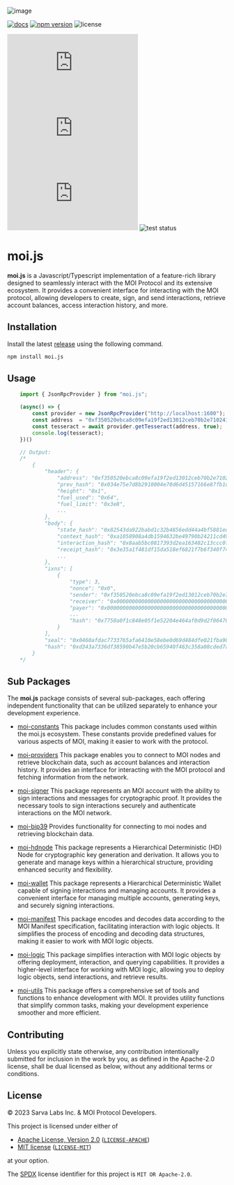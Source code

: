 ![image](https://moi-js.s3.amazonaws.com/banner.png)

[latestrelease]: https://github.com/sarvalabs/moi.js/releases/latest
[issueslink]: https://github.com/sarvalabs/moi.js/issues
[pullslink]: https://github.com/sarvalabs/moi.js/pulls
[pkgdocs]: https://docs.moi.technology/docs/build/packages/moi.js

[![docs](https://img.shields.io/badge/npm-documentation-red?style=for-the-badge)][pkgdocs]
[![npm version](https://img.shields.io/npm/v/moi.js.svg?style=for-the-badge)](https://npmjs.com/moi.js)
![license](https://img.shields.io/badge/license-MIT%2FApache--2.0-informational?style=for-the-badge)

[![latest tag](https://img.shields.io/github/v/tag/sarvalabs/moi.js?color=blue&label=latest%20tag&sort=semver&style=for-the-badge)][latestrelease]
[![issue count](https://img.shields.io/github/issues/sarvalabs/moi.js?style=for-the-badge&color=yellow)][issueslink]
[![pulls count](https://img.shields.io/github/issues-pr/sarvalabs/moi.js?style=for-the-badge&color=brightgreen)][pullslink]
![test status](https://img.shields.io/github/actions/workflow/status/sarvalabs/moi.js/test.yml?label=test&style=for-the-badge)


# moi.js

**moi.js** is a Javascript/Typescript implementation of a feature-rich library designed to seamlessly interact with the MOI Protocol and its extensive ecosystem. It provides a convenient interface for interacting with the MOI protocol, allowing developers to create, sign, and send interactions, retrieve account balances, access interaction history, and more.

## Installation
Install the latest [release](https://github.com/sarvalabs/moi.js/releases) using the following command.

```sh
npm install moi.js
```

## Usage

```javascript
    import { JsonRpcProvider } from "moi.js";

    (async() => {
        const provider = new JsonRpcProvider("http://localhost:1600");
        const address  = "0xf350520ebca8c09efa19f2ed13012ceb70b2e710241748f4ac11bd4a9b43949b";
        const tesseract = await provider.getTesseract(address, true);
        console.log(tesseract);
    })()

    // Output:
    /*
        {
            "header": {
                "address": "0xf350520ebca8c09efa19f2ed13012ceb70b2e710241748f4ac11bd4a9b43949b",
                "prev_hash": "0x034e75e7d8b2910004e70d6d45157166e87fb1d47485248edf8919108179307e",
                "height": "0x1",
                "fuel_used": "0x64",
                "fuel_limit": "0x3e8",
                ...
            },
            "body": {
                "state_hash": "0x82543da922babd1c32b4856edd44a4bf5881edc3714cfe90b6d1576e00164aee",
                "context_hash": "0xa1058908a4db1594632be49790b24211cd4920a0f27b3d2b876808f910b3e320",
                "interaction_hash": "0x8aab5bc0817393d2ea163482c13ccc0f8f3e01cef0c889b8b3cffb51e4d76894",
                "receipt_hash": "0x3e35a1f481df15da518ef6821f7b6f340f74f4f9c3f3eb30b15944ffea144f75",
                ...
            },
            "ixns": [
                {
                    "type": 3,
                    "nonce": "0x0",
                    "sender": "0xf350520ebca8c09efa19f2ed13012ceb70b2e710241748f4ac11bd4a9b43949b",
                    "receiver": "0x0000000000000000000000000000000000000000000000000000000000000000",
                    "payer": "0x0000000000000000000000000000000000000000000000000000000000000000",
                    ...
                    "hash": "0x7750a0f1c848e05f1e52204e464af0d9d2f06470117e9187bb3643216c4c4ee9"
                }
            ],
            "seal": "0x0460afdac7733765afa6410e58ebe0d69d484dfe021fba989438c51c69c078d6677446f179176681f005c0d755979bf81c090e02fdf8544bc618463e86c2778b7764b90c813f58a5965a47c5572bcf5784743e4c6c425e4bfa0f18b043e9aff21183",
            "hash": "0xd343a7336df38590b47e5b20cb65940f463c358a08cded7af7cd6cde63a5575f"
        }
    */
```

## Sub Packages

The **moi.js** package consists of several sub-packages, each offering independent functionality that can be utilized separately to enhance your development experience. 

- [moi-constants](https://github.com/sarvalabs/moi.js/tree/docs/main/packages/moi-constants) This package includes common constants used within the moi.js ecosystem. These constants provide predefined values for various aspects of MOI, making it easier to work with the protocol.

- [moi-providers](https://github.com/sarvalabs/moi.js/tree/docs/main/packages/moi-providers) This package enables you to connect to MOI nodes and retrieve blockchain data, such as account balances and interaction history. It provides an interface for interacting with the MOI protocol and fetching information from the network.

- [moi-signer](https://github.com/sarvalabs/moi.js/tree/docs/main/packages/moi-signer) This package represents an MOI account with the ability to sign interactions and messages for cryptographic proof. It provides the necessary tools to sign interactions securely and authenticate interactions on the MOI network.

- [moi-bip39](https://github.com/sarvalabs/moi.js/tree/docs/main/packages/moi-bip39) Provides functionality for connecting to moi nodes and retrieving blockchain data.

- [moi-hdnode](https://github.com/sarvalabs/moi.js/tree/docs/main/packages/moi-hdnode) This package represents a Hierarchical Deterministic (HD) Node for cryptographic key generation and derivation. It allows you to generate and manage keys within a hierarchical structure, providing enhanced security and flexibility.

- [moi-wallet](https://github.com/sarvalabs/moi.js/tree/docs/main/packages/moi-wallet) This package represents a Hierarchical Deterministic Wallet capable of signing interactions and managing accounts. It provides a convenient interface for managing multiple accounts, generating keys, and securely signing interactions.

- [moi-manifest](https://github.com/sarvalabs/moi.js/tree/docs/main/packages/moi-manifest) This package encodes and decodes data according to the MOI Manifest specification, facilitating interaction with logic objects. It simplifies the process of encoding and decoding data structures, making it easier to work with MOI logic objects.

- [moi-logic](https://github.com/sarvalabs/moi.js/tree/docs/main/packages/moi-logic) This package simplifies interaction with MOI logic objects by offering deployment, interaction, and querying capabilities. It provides a higher-level interface for working with MOI logic, allowing you to deploy logic objects, send interactions, and retrieve results.

- [moi-utils](https://github.com/sarvalabs/moi.js/tree/docs/main/packages/moi-utils) This package offers a comprehensive set of tools and functions to enhance development with MOI. It provides utility functions that simplify common tasks, making your development experience smoother and more efficient.

## Contributing
Unless you explicitly state otherwise, any contribution intentionally submitted
for inclusion in the work by you, as defined in the Apache-2.0 license, shall be
dual licensed as below, without any additional terms or conditions.

## License
&copy; 2023 Sarva Labs Inc. & MOI Protocol Developers.

This project is licensed under either of
- [Apache License, Version 2.0](https://www.apache.org/licenses/LICENSE-2.0) ([`LICENSE-APACHE`](LICENSE-APACHE))
- [MIT license](https://opensource.org/licenses/MIT) ([`LICENSE-MIT`](LICENSE-MIT))

at your option.

The [SPDX](https://spdx.dev) license identifier for this project is `MIT OR Apache-2.0`.
